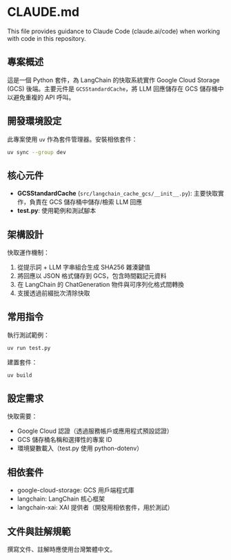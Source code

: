 # CLAUDE.md

This file provides guidance to Claude Code (claude.ai/code) when working with code in this repository.

## 專案概述

這是一個 Python 套件，為 LangChain 的快取系統實作 Google Cloud Storage (GCS) 後端。主要元件是 `GCSStandardCache`，將 LLM 回應儲存在 GCS 儲存桶中以避免重複的 API 呼叫。

## 開發環境設定

此專案使用 `uv` 作為套件管理器。安裝相依套件：
```bash
uv sync --group dev
```

## 核心元件

- **GCSStandardCache** (`src/langchain_cache_gcs/__init__.py`): 主要快取實作，負責在 GCS 儲存桶中儲存/檢索 LLM 回應
- **test.py**: 使用範例和測試腳本

## 架構設計

快取運作機制：
1. 從提示詞 + LLM 字串組合生成 SHA256 雜湊鍵值
2. 將回應以 JSON 格式儲存到 GCS，包含時間戳記元資料
3. 在 LangChain 的 ChatGeneration 物件與可序列化格式間轉換
4. 支援透過前綴批次清除快取

## 常用指令

執行測試範例：
```bash
uv run test.py
```

建置套件：
```bash
uv build
```

## 設定需求

快取需要：
- Google Cloud 認證（透過服務帳戶或應用程式預設認證）
- GCS 儲存桶名稱和選擇性的專案 ID  
- 環境變數載入（test.py 使用 python-dotenv）

## 相依套件

- google-cloud-storage: GCS 用戶端程式庫
- langchain: LangChain 核心框架
- langchain-xai: XAI 提供者（開發用相依套件，用於測試）

## 文件與註解規範

撰寫文件、註解時應使用台灣繁體中文。